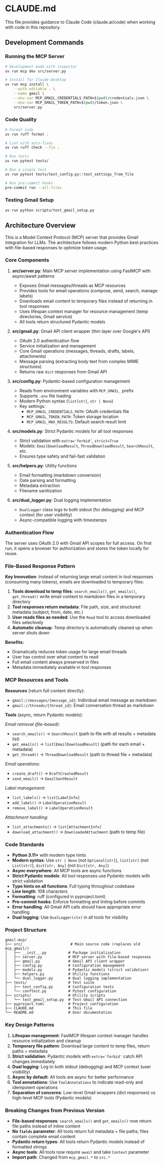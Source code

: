 # CLAUDE.md

This file provides guidance to Claude Code (claude.ai/code) when working with code in this repository.

## Development Commands

### Running the MCP Server
```bash
# Development mode with inspector
uv run mcp dev src/server.py

# Install for Claude Desktop
uv run mcp install \
    --with-editable . \
    --name gmail \
    --env-var MCP_GMAIL_CREDENTIALS_PATH=$(pwd)/credentials.json \
    --env-var MCP_GMAIL_TOKEN_PATH=$(pwd)/token.json \
    src/server.py
```

### Code Quality
```bash
# Format code
uv run ruff format .

# Lint with auto-fixes
uv run ruff check --fix .

# Run tests
uv run pytest tests/

# Run a single test
uv run pytest tests/test_config.py::test_settings_from_file

# Run pre-commit hooks
pre-commit run --all-files
```

### Testing Gmail Setup
```bash
uv run python scripts/test_gmail_setup.py
```

## Architecture Overview

This is a Model Context Protocol (MCP) server that provides Gmail integration for LLMs. The architecture follows modern Python best practices with file-based responses to optimize token usage.

### Core Components

1. **src/server.py**: Main MCP server implementation using FastMCP with async/await patterns
   - Exposes Gmail messages/threads as MCP resources
   - Provides tools for email operations (compose, send, search, manage labels)
   - Downloads email content to temporary files instead of returning in tool responses
   - Uses lifespan context manager for resource management (temp directories, Gmail service)
   - All tools return structured Pydantic models

2. **src/gmail.py**: Gmail API client wrapper (thin layer over Google's API)
   - OAuth 2.0 authentication flow
   - Service initialization and management
   - Core Gmail operations (messages, threads, drafts, labels, attachments)
   - Message parsing (extracting body text from complex MIME structures)
   - Returns raw `dict` responses from Gmail API

3. **src/config.py**: Pydantic-based configuration management
   - Reads from environment variables with `MCP_GMAIL_` prefix
   - Supports `.env` file loading
   - Modern Python syntax (`list[str]`, `str | None`)
   - Key settings:
     - `MCP_GMAIL_CREDENTIALS_PATH`: OAuth credentials file
     - `MCP_GMAIL_TOKEN_PATH`: Token storage location
     - `MCP_GMAIL_MAX_RESULTS`: Default search result limit

4. **src/models.py**: Strict Pydantic models for all tool responses
   - Strict validation with `extra='forbid'`, `strict=True`
   - Models: `EmailDownloadResult`, `ThreadDownloadResult`, `SearchResult`, etc.
   - Ensures type safety and fail-fast validation

5. **src/helpers.py**: Utility functions
   - Email formatting (markdown conversion)
   - Date parsing and formatting
   - Metadata extraction
   - Filename sanitization

6. **src/dual_logger.py**: Dual logging implementation
   - `DualLogger` class logs to both stdout (for debugging) and MCP context (for user visibility)
   - Async-compatible logging with timestamps

### Authentication Flow

The server uses OAuth 2.0 with Gmail API scopes for full access. On first run, it opens a browser for authorization and stores the token locally for reuse.

### File-Based Response Pattern

**Key Innovation**: Instead of returning large email content in tool responses (consuming many tokens), emails are downloaded to temporary files:

1. **Tools download to temp files**: `search_emails()`, `get_emails()`, `get_thread()` write email content to markdown files in a temporary directory
2. **Tool responses return metadata**: File path, size, and structured metadata (subject, from, date, etc.)
3. **User reads files as needed**: Use the `Read` tool to access downloaded files selectively
4. **Automatic cleanup**: Temp directory is automatically cleaned up when server shuts down

**Benefits:**
- Dramatically reduces token usage for large email threads
- User has control over what content to read
- Full email content always preserved in files
- Metadata immediately available in tool responses

### MCP Resources and Tools

**Resources** (return full content directly):
- `gmail://messages/{message_id}`: Individual email message as markdown
- `gmail://threads/{thread_id}`: Email conversation thread as markdown

**Tools** (async, return Pydantic models):

*Email retrieval (file-based):*
- `search_emails()` → `SearchResult` (path to file with all results + metadata list)
- `get_emails()` → `list[EmailDownloadResult]` (path for each email + metadata)
- `get_thread()` → `ThreadDownloadResult` (path to thread file + metadata)

*Email operations:*
- `create_draft()` → `DraftCreatedResult`
- `send_email()` → `EmailSentResult`

*Label management:*
- `list_labels()` → `list[LabelInfo]`
- `add_label()` → `LabelOperationResult`
- `remove_label()` → `LabelOperationResult`

*Attachment handling:*
- `list_attachments()` → `list[AttachmentInfo]`
- `download_attachment()` → `DownloadedAttachment` (path to temp file)

### Code Standards

- **Python 3.11+** with modern type hints
- **Modern syntax**: Use `str | None` (not `Optional[str]`), `list[str]` (not `List[str]`), `dict[str, Any]` (not `Dict[str, Any]`)
- **Async everywhere**: All MCP tools are async functions
- **Strict Pydantic models**: All tool responses use Pydantic models with strict validation
- **Type hints on all functions**: Full typing throughout codebase
- **Line length**: 108 characters
- **Formatting**: ruff (configured in pyproject.toml)
- **Pre-commit hooks**: Enforce formatting and linting before commits
- **Error handling**: All Gmail API calls should have appropriate error handling
- **Dual logging**: Use `DualLogger(ctx)` in all tools for visibility

### Project Structure

```
gmail-mcp/
├── src/                      # Main source code (replaces old mcp_gmail/)
│   ├── __init__.py          # Package initialization
│   ├── server.py            # MCP server with file-based responses
│   ├── gmail.py             # Gmail API client wrapper
│   ├── config.py            # Configuration management
│   ├── models.py            # Pydantic models (strict validation)
│   ├── helpers.py           # Utility functions
│   └── dual_logger.py       # Dual logging implementation
├── tests/                   # Test suite
│   ├── test_config.py       # Configuration tests
│   └── conftest.py          # Pytest configuration
├── scripts/                 # Utility scripts
│   └── test_gmail_setup.py  # Test Gmail API connection
├── pyproject.toml           # Project configuration
├── CLAUDE.md                # This file
└── README.md                # User documentation
```

### Key Design Patterns

1. **Lifespan management**: FastMCP lifespan context manager handles resource initialization and cleanup
2. **Temporary file pattern**: Download large content to temp files, return paths + metadata
3. **Strict validation**: Pydantic models with `extra='forbid'` catch API changes immediately
4. **Dual logging**: Log to both stdout (debugging) and MCP context (user visibility)
5. **Async by default**: All tools are async for better performance
6. **Tool annotations**: Use `ToolAnnotations` to indicate read-only and idempotent operations
7. **Separation of concerns**: Low-level Gmail wrappers (dict responses) vs high-level MCP tools (Pydantic models)

### Breaking Changes from Previous Version

- **File-based responses**: `search_emails()` and `get_emails()` now return file paths instead of inline content
- **No `fields` parameter**: All tools return full metadata + file paths; files contain complete email content
- **Pydantic return types**: All tools return Pydantic models instead of formatted strings
- **Async tools**: All tools now require `await` and take `Context` parameter
- **Import path**: Changed from `mcp_gmail.*` to `src.*`
